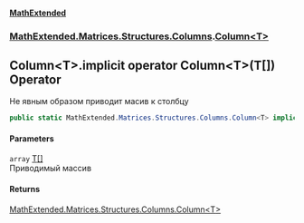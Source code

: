 #### [MathExtended](index.md 'index')
### [MathExtended.Matrices.Structures.Columns](MathExtended_Matrices_Structures_Columns.md 'MathExtended.Matrices.Structures.Columns').[Column&lt;T&gt;](MathExtended_Matrices_Structures_Columns_Column_T_.md 'MathExtended.Matrices.Structures.Columns.Column&lt;T&gt;')
## Column&lt;T&gt;.implicit operator Column&lt;T&gt;(T[]) Operator
Не явным образом приводит масив к столбцу  
```csharp
public static MathExtended.Matrices.Structures.Columns.Column<T> implicit operator Column<T>(T[] array);
```
#### Parameters
<a name='MathExtended_Matrices_Structures_Columns_Column_T__op_ImplicitMathExtended_Matrices_Structures_Columns_Column_T_(T__)_array'></a>
`array` [T](MathExtended_Matrices_Structures_Columns_Column_T_.md#MathExtended_Matrices_Structures_Columns_Column_T__T 'MathExtended.Matrices.Structures.Columns.Column&lt;T&gt;.T')[[]](https://docs.microsoft.com/en-us/dotnet/api/System.Array 'System.Array')  
Приводимый массив
  
#### Returns
[MathExtended.Matrices.Structures.Columns.Column&lt;](MathExtended_Matrices_Structures_Columns_Column_T_.md 'MathExtended.Matrices.Structures.Columns.Column&lt;T&gt;')[T](MathExtended_Matrices_Structures_Columns_Column_T_.md#MathExtended_Matrices_Structures_Columns_Column_T__T 'MathExtended.Matrices.Structures.Columns.Column&lt;T&gt;.T')[&gt;](MathExtended_Matrices_Structures_Columns_Column_T_.md 'MathExtended.Matrices.Structures.Columns.Column&lt;T&gt;')  
